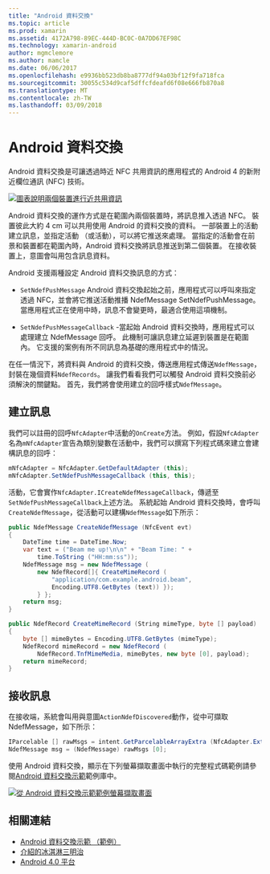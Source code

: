 ```yaml
---
title: "Android 資料交換"
ms.topic: article
ms.prod: xamarin
ms.assetid: 4172A798-89EC-444D-BC0C-0A7DD67EF98C
ms.technology: xamarin-android
author: mgmclemore
ms.author: mamcle
ms.date: 06/06/2017
ms.openlocfilehash: e9936bb523db8ba8777df94a03bf12f9fa718fca
ms.sourcegitcommit: 30055c534d9caf5dffcfdeafd6f08e666fb870a8
ms.translationtype: MT
ms.contentlocale: zh-TW
ms.lasthandoff: 03/09/2018
---
```

# <a name="android-beam"></a>Android 資料交換

Android 資料交換是可讓透過時近 NFC 共用資訊的應用程式的 Android 4 的新附近欄位通訊 (NFC) 技術。

[![圖表說明兩個裝置進行近共用資訊](android-beam-images/androidbeam.png)](android-beam-images/androidbeam.png#lightbox)

Android 資料交換的運作方式是在範圍內兩個裝置時，將訊息推入透過 NFC。 裝置彼此大約 4 cm 可以共用使用 Android 的資料交換的資料。 一部裝置上的活動建立訊息，並指定活動 （或活動），可以將它推送來處理。 當指定的活動會在前景和裝置都在範圍內時，Android 資料交換將訊息推送到第二個裝置。 在接收裝置上，意圖會叫用包含訊息資料。

Android 支援兩種設定 Android 資料交換訊息的方式：

-   `SetNdefPushMessage` Android 資料交換起始之前，應用程式可以呼叫來指定透過 NFC，並會將它推送活動推播 NdefMessage SetNdefPushMessage。 當應用程式正在使用中時，訊息不會變更時，最適合使用這項機制。

-   `SetNdefPushMessageCallback` -當起始 Android 資料交換時，應用程式可以處理建立 NdefMessage 回呼。 此機制可讓訊息建立延遲到裝置是在範圍內。 它支援的案例有所不同訊息為基礎的應用程式中的情況。


在任一情況下，將資料與 Android 的資料交換，傳送應用程式傳送`NdefMessage`，封裝在幾個資料`NdefRecords`。 讓我們看看我們可以觸發 Android 資料交換前必須解決的關鍵點。 首先，我們將會使用建立的回呼樣式`NdefMessage`。


## <a name="creating-a-message"></a>建立訊息

我們可以註冊的回呼`NfcAdapter`中活動的`OnCreate`方法。 例如，假設`NfcAdapter`名為`mNfcAdapter`宣告為類別變數在活動中，我們可以撰寫下列程式碼來建立會建構訊息的回呼：

```csharp
mNfcAdapter = NfcAdapter.GetDefaultAdapter (this);
mNfcAdapter.SetNdefPushMessageCallback (this, this);
```

活動，它會實作`NfcAdapter.ICreateNdefMessageCallback`，傳遞至`SetNdefPushMessageCallback`上述方法。 系統起始 Android 資料交換時，會呼叫`CreateNdefMessage`，從活動可以建構`NdefMessage`如下所示：

```csharp
public NdefMessage CreateNdefMessage (NfcEvent evt)
{
    DateTime time = DateTime.Now;
    var text = ("Beam me up!\n\n" + "Beam Time: " +
        time.ToString ("HH:mm:ss"));
    NdefMessage msg = new NdefMessage (
        new NdefRecord[]{ CreateMimeRecord (
            "application/com.example.android.beam",
            Encoding.UTF8.GetBytes (text)) });
        } };
    return msg;
}

public NdefRecord CreateMimeRecord (String mimeType, byte [] payload)
{
    byte [] mimeBytes = Encoding.UTF8.GetBytes (mimeType);
    NdefRecord mimeRecord = new NdefRecord (
        NdefRecord.TnfMimeMedia, mimeBytes, new byte [0], payload);
    return mimeRecord;
}
```


## <a name="receiving-a-message"></a>接收訊息

在接收端，系統會叫用與意圖`ActionNdefDiscovered`動作，從中可擷取 NdefMessage，如下所示：

```csharp
IParcelable [] rawMsgs = intent.GetParcelableArrayExtra (NfcAdapter.ExtraNdefMessages);
NdefMessage msg = (NdefMessage) rawMsgs [0];
```

使用 Android 資料交換，顯示在下列螢幕擷取畫面中執行的完整程式碼範例請參閱[Android 資料交換示範](https://developer.xamarin.com/samples/monodroid/AndroidBeamDemo/)範例庫中。

[![從 Android 資料交換示範範例螢幕擷取畫面](android-beam-images/24.png)](android-beam-images/24.png#lightbox)



## <a name="related-links"></a>相關連結

- [Android 資料交換示範 （範例）](https://developer.xamarin.com/samples/monodroid/AndroidBeamDemo/)
- [介紹的冰淇淋三明治](http://www.android.com/about/ice-cream-sandwich/)
- [Android 4.0 平台](http://developer.android.com/sdk/android-4.0.html)

